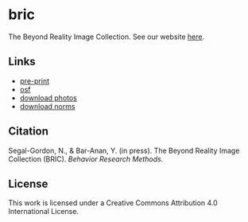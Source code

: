 # bric
 The Beyond Reality Image Collection.
 See our website [here](https://baranan.github.io/bric/bric.htm).

 ## Links

- [pre-print](https://osf.io/preprints/psyarxiv/fmqpc)
- [osf](https://osf.io/3upme/)
- [download photos](https://osf.io/s7h68/)
- [download norms](https://osf.io/fnum4/)

## Citation

Segal-Gordon, N., & Bar-Anan, Y. (in press). The Beyond Reality Image Collection (BRIC). *Behavior Research Methods*.

## License

This work is licensed under a Creative Commons Attribution 4.0 International License.
